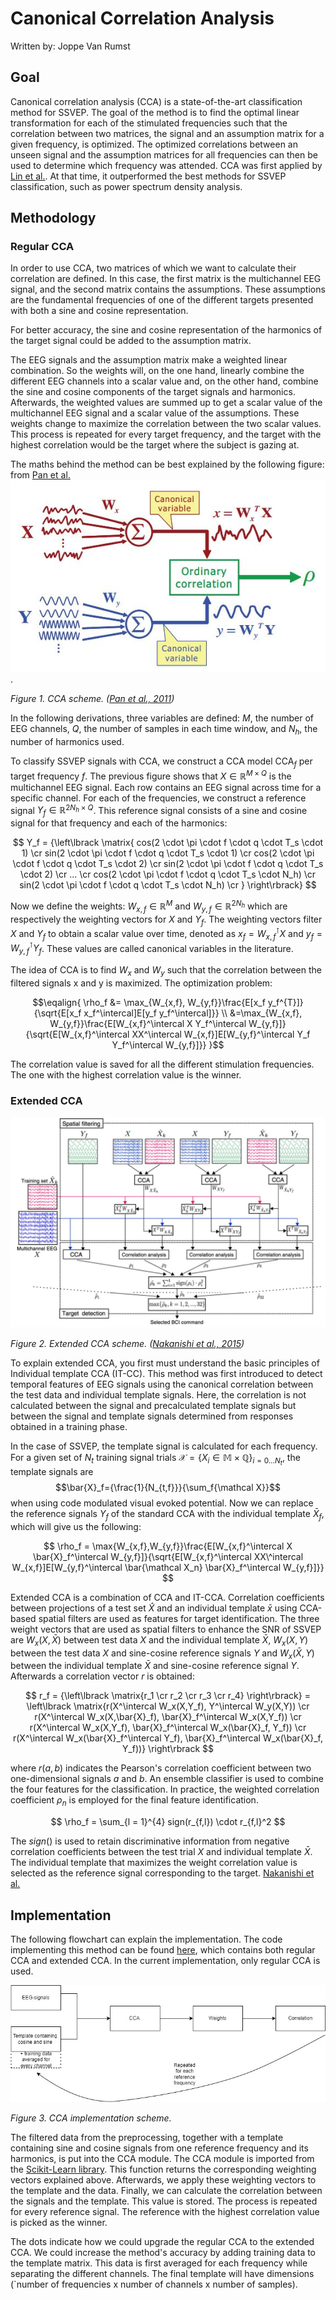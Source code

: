 # Canonical Correlation Analysis

Written by: Joppe Van Rumst

## Goal

Canonical correlation analysis (CCA) is a state-of-the-art classification method for SSVEP. The goal of the method is to find the optimal linear transformation for each of the stimulated frequencies such that the correlation between two matrices, the signal and an assumption matrix for a given frequency, is optimized. The optimized correlations between an unseen signal and the assumption matrices for all frequencies can then be used to determine which frequency was attended. CCA was first applied by [Lin et al.](https://ieeexplore.ieee.org/document/4203016). At that time, it outperformed the best methods for SSVEP classification, such as power spectrum density analysis.

## Methodology

### Regular CCA

In order to use CCA, two matrices of which we want to calculate their correlation are defined. In this case, the first matrix is the multichannel EEG signal, and the second matrix contains the assumptions. These assumptions are the fundamental frequencies of one of the different targets presented with both a sine and cosine representation.

For better accuracy, the sine and cosine representation of the harmonics of the target signal could be added to the assumption matrix.

The EEG signals and the assumption matrix make a weighted linear combination. So the weights will, on the one hand, linearly combine the different EEG channels into a scalar value and, on the other hand, combine the sine and cosine components of the target signals and harmonics. Afterwards, the weighted values are summed up to get a scalar value of the multichannel EEG signal and a scalar value of the assumptions. These weights change to maximize the correlation between the two scalar values. This process is repeated for every target frequency, and the target with the highest correlation would be the target where the subject is gazing at.

The maths behind the method can be best explained by the following figure: from [Pan et al.](https://iopscience.iop.org/article/10.1088/1741-2560/8/3/036027/meta)![alt text for screen readers](./images/CCA_scheme.JPG "Text to show on mouseover").

*Figure 1. CCA scheme. ([Pan et al., 2011]([https://www.researchgate.net/publication/323358565_Riemannian_Classification_for_SSVEP-Based_BCI_Offline_versus_Online_Implementations](https://iopscience.iop.org/article/10.1088/1741-2560/8/3/036027/meta)))*

In the following derivations, three variables are defined: $M$, the number of EEG channels, $Q$, the number of samples in each time window, and $N_h$, the number of harmonics used.

To classify SSVEP signals with CCA, we construct a CCA model $\text{CCA}_f$ per target frequency $f$. The previous figure shows that $X\in \mathbb{R}^{M \times Q}$ is the multichannel EEG signal. Each row contains an EEG signal across time for a specific channel. For each of the frequencies, we construct a reference signal $Y_f \in \mathbb{R}^{2N_h \times Q}$. This reference signal consists of a sine and cosine signal for that frequency and each of the harmonics:

$$
Y_f = {\left\lbrack \matrix{
cos(2 \cdot \pi \cdot f \cdot q \cdot T_s \cdot 1) \cr
sin(2 \cdot \pi \cdot f \cdot q \cdot T_s \cdot 1) \cr
cos(2 \cdot \pi \cdot f \cdot q \cdot T_s \cdot 2) \cr
sin(2 \cdot \pi \cdot f \cdot q \cdot T_s \cdot 2) \cr
... \cr
cos(2 \cdot \pi \cdot f \cdot q \cdot T_s \cdot N_h) \cr
sin(2 \cdot \pi \cdot f \cdot q \cdot T_s \cdot N_h) \cr
} \right\rbrack}
$$

Now we define the weights: $W_{x,f} \in \mathbb{R} ^M$ and $W_{y,f} \in \mathbb{R}^{2N_h}$ which are respectively the weighting vectors for $X$ and $Y_f$. The weighting vectors filter $X$ and $Y_f$ to obtain a scalar value over time, denoted as $x_f = W_{x,f}^\intercal X$ and $y_f = W_{y,f}^\intercal Y_f$. These values are called canonical variables in the literature.

The idea of CCA is to find $W_x$ and $W_y$ such that the correlation between the filtered signals x and y is maximized. The optimization problem:

$$\eqalign{
\rho_f &= \max_{W_{x,f}, W_{y,f}}\frac{E[x_f y_f^{T}]}{\sqrt{E[x_f  x_f^\intercal]E[y_f y_f^\intercal]}} \\
 &=\max_{W_{x,f}, W_{y,f}}\frac{E[W_{x,f}^\intercal X  Y_f^\intercal W_{y,f}]}{\sqrt{E[W_{x,f}^\intercal XX^\intercal W_{x,f}]E[W_{y,f}^\intercal Y_f Y_f^\intercal W_{y,f}]}}
}$$

The correlation value is saved for all the different stimulation frequencies. The one with the highest correlation value is the winner.

### Extended CCA

![Extended CCA diagram](./images/extended_CCA_diagram.JPG "Extended CCA diagram")

*Figure 2. Extended CCA scheme. ([Nakanishi et al., 2015](https://www.ncbi.nlm.nih.gov/pmc/articles/PMC4610694/))*

To explain extended CCA, you first must understand the basic principles of Individual template CCA (IT-CC). This method was first introduced to detect temporal features of EEG signals using the canonical correlation between the test data and individual template signals.
Here, the correlation is not calculated between the signal and precalculated template signals but between the signal and template signals determined from responses obtained in a training phase.

In the case of SSVEP, the template signal is calculated for each frequency. For a given set of $N_t$ training signal trials $\mathcal{X} = \{X_i \in \mathbb{M\times Q}\}_{i = 0 \ldots N_t}$, the template signals are $$\bar{X}_f={\frac{1}{N_{t,f}}}{\sum_f{\mathcal X}}$$ when using code modulated visual evoked potential.
Now we can replace the reference signals $Y_f$ of the standard CCA with the individual template $\bar{X}_f$, which will give us the following:

$$
\rho_f = \max{W_{x,f},W_{y,f}}\frac{E[W_{x,f}^\intercal X \bar{X}_f^\intercal W_{y,f}]}{\sqrt{E[W_{x,f}^\intercal XX\^intercal W_{x,f}]E[W_{y,f}^\intercal \bar{\mathcal X_n} \bar{X}_f^\intercal W_{y,f}]}}
$$

Extended CCA is a combination of CCA and IT-CCA. Correlation coefficients between projections of a test set $\hat{X}$ and an individual template $\bar{x}$ using CCA-based spatial filters are used as features for target identification. The three weight vectors that are used as spatial filters to enhance the SNR of SSVEP are $W_x(X,\bar{X})$ between test data $X$ and the individual template $\bar{X}$, $W_x(X, Y)$ between the test data $X$ and sine-cosine reference signals $Y$ and $W_x(\bar{X}, Y)$ between the individual template $\bar{X}$ and sine-cosine reference signal $Y$. Afterwards a correlation vector $r$ is obtained:

$$
r_f = {\left\lbrack \matrix{r_1 \cr r_2 \cr r_3 \cr r_4} \right\rbrack} = \left\lbrack \matrix{r(X^\intercal W_x(X,Y_f), Y^\intercal W_y(X,Y)) \cr r(X^\intercal W_x(X,\bar{X}_f), \bar{X}_f^\intercal W_x(X,Y_f)) \cr r(X^\intercal W_x(X,Y_f), \bar{X}_f^\intercal W_x(\bar{X}_f, Y_f)) \cr r(X^\intercal W_x(\bar{X}_f^\intercal Y_f), \bar{X}_f^\intercal W_x(\bar{X}_f, Y_f))} \right\rbrack
$$

where $r(a,b)$ indicates the Pearson's correlation coefficient between two one-dimensional signals $a$ and $b$. An ensemble classifier is used to combine the four features for the classification. In practice, the weighted correlation coefficient $\rho_n$ is employed for the final feature identification.

$$
\rho_f = \sum_{l = 1}^{4} sign(r_{f,l}) \cdot r_{f,l}^2
$$

The $sign()$ is used to retain discriminative information from negative correlation coefficients between the test trial $X$ and individual template $\bar{X}$. The individual template that maximizes the weight correlation value is selected as the reference signal corresponding to the target. [Nakanishi et al.](https://www.ncbi.nlm.nih.gov/pmc/articles/PMC4610694/)

## Implementation

The following flowchart can explain the implementation. The code implementing this method can be found [here](../../src/data_processing/cca.py), which contains both regular CCA and extended CCA. In the current implementation, only regular CCA is used.

![CCA_diagram](./images/CCA_diagram.jpg "CCA+CCA extended implementation scheme")

*Figure 3. CCA implementation scheme.*

The filtered data from the preprocessing, together with a template containing sine and cosine signals from one reference frequency and its harmonics, is put into the CCA module. The CCA module is imported from the  [Scikit-Learn library](https://scikit-learn.org/stable/modules/generated/sklearn.cross_decomposition.CCA.html). This function returns the corresponding weighting vectors explained above. Afterwards, we apply these weighting vectors to the template and the data. Finally, we can calculate the correlation between the signals and the template. This value is stored. The process is repeated for every reference signal. The reference with the highest correlation value is picked as the winner.

The dots indicate how we could upgrade the regular CCA to the extended CCA. We could increase the method's accuracy by adding training data to the template matrix. This data is first averaged for each frequency while separating the different channels. The final template will have dimensions (`number of frequencies x number of channels x number of samples).
